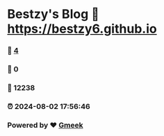 # Bestzy's Blog :link: https://bestzy6.github.io 
### :page_facing_up: [4](https://bestzy6.github.io/tag.html) 
### :speech_balloon: 0 
### :hibiscus: 12238 
### :alarm_clock: 2024-08-02 17:56:46 
### Powered by :heart: [Gmeek](https://github.com/Meekdai/Gmeek)
